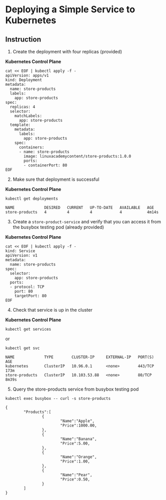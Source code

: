 # Deploying a Simple Service to Kubernetes

## Instruction

1. Create the deployment with four replicas (provided)

**Kubernetes Control Plane**
```
cat << EOF | kubectl apply -f -
apiVersion: apps/v1
kind: Deployment
metadata:
  name: store-products
  labels:
    app: store-products
spec:
  replicas: 4
  selector:
    matchLabels:
      app: store-products
  template:
    metadata:
      labels:
        app: store-products
    spec:
      containers:
      - name: store-products
        image: linuxacademycontent/store-products:1.0.0
        ports:
        - containerPort: 80
EOF
```

2. Make sure that deployment is successful

**Kubernetes Control Plane**
```
kubectl get deployments
```

```
NAME             DESIRED   CURRENT   UP-TO-DATE   AVAILABLE   AGE
store-products   4         4         4            4           4m14s
```

3. Create a `store-product-service` and verify that you can access it from the busybox testing pod (already provided)

**Kubernetes Control Plane**

```
cat << EOF | kubectl apply -f -
kind: Service
apiVersion: v1
metadata:
  name: store-products
spec:
  selector:
    app: store-products
  ports:
  - protocol: TCP
    port: 80
    targetPort: 80
EOF
```

4. Check that service is up in the cluster

**Kubernetes Control Plane**
```
kubectl get services
```

or 

```
kubectl get svc
```

```
NAME             TYPE        CLUSTER-IP     EXTERNAL-IP   PORT(S)   AGE
kubernetes       ClusterIP   10.96.0.1      <none>        443/TCP   173m
store-products   ClusterIP   10.103.53.88   <none>        80/TCP    8m39s
```

5. Query the store-products service from busybox testing pod

```
kubectl exec busybox -- curl -s store-products
```

```
{
        "Products":[
                {
                        "Name":"Apple",
                        "Price":1000.00,
                },
                {
                        "Name":"Banana",
                        "Price":5.00,
                },
                {
                        "Name":"Orange",
                        "Price":1.00,
                },
                {
                        "Name":"Pear",
                        "Price":0.50,
                }
        ]
}
```

#
